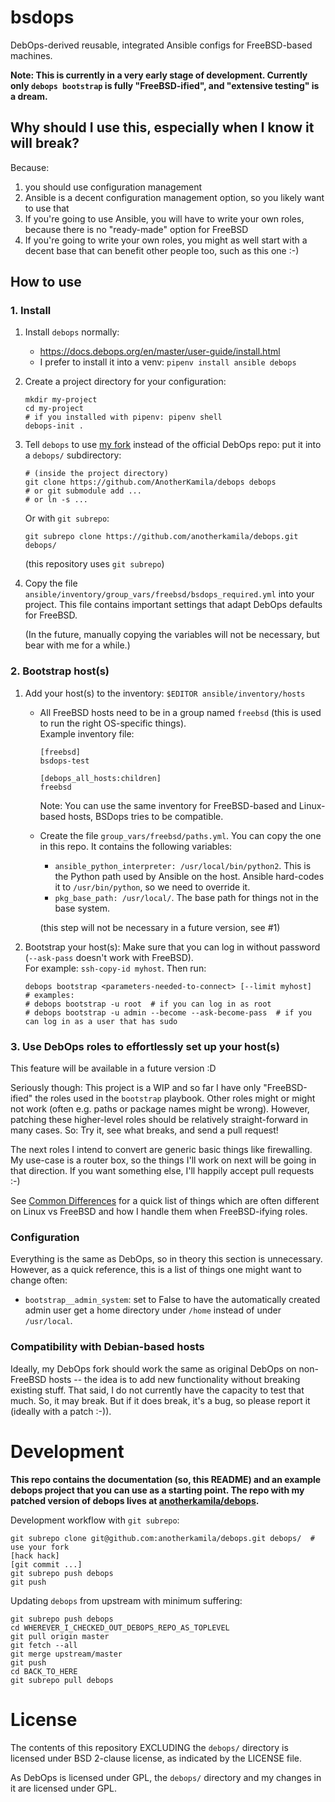 # bsdops

DebOps-derived reusable, integrated Ansible configs for FreeBSD-based machines.

**Note: This is currently in a very early stage of development. Currently only `debops bootstrap` is fully "FreeBSD-ified", and "extensive testing" is a dream.**

## Why should I use this, especially when I know it will break?

Because:

1. you should use configuration management
2. Ansible is a decent configuration management option, so you likely want to use that
3. If you're going to use Ansible, you will have to write your own roles, because there is no "ready-made" option for FreeBSD
4. If you're going to write your own roles, you might as well start with a decent base that can benefit other people too, such as this one :-)

## How to use

### 1. Install

1.  Install `debops` normally:
    * https://docs.debops.org/en/master/user-guide/install.html
    * I prefer to install it into a venv: `pipenv install ansible debops`

2.  Create a project directory for your configuration:
    ```
    mkdir my-project
    cd my-project
    # if you installed with pipenv: pipenv shell
    debops-init .
    ```

3.  Tell `debops` to use [my fork](https://github.com/AnotherKamila/debops) instead of the official DebOps repo: put it into a `debops/` subdirectory:
    ```
    # (inside the project directory)
    git clone https://github.com/AnotherKamila/debops debops
    # or git submodule add ...
    # or ln -s ...
    ```

    Or with `git subrepo`:
    ```
    git subrepo clone https://github.com/anotherkamila/debops.git debops/
    ```
    
    (this repository uses `git subrepo`)

4.  Copy the file `ansible/inventory/group_vars/freebsd/bsdops_required.yml` into your project.
      This file contains important settings that adapt DebOps defaults for FreeBSD.

      (In the future, manually copying the variables will not be necessary, but bear with me for a while.)

### 2. Bootstrap host(s)

1.  Add your host(s) to the inventory: `$EDITOR ansible/inventory/hosts`
    * All FreeBSD hosts need to be in a group named `freebsd`  (this is used to run the right OS-specific things).  
      Example inventory file:
      ```
      [freebsd]
      bsdops-test

      [debops_all_hosts:children]
      freebsd
      ```
      Note: You can use the same inventory for FreeBSD-based and Linux-based hosts, BSDops tries to be compatible.

    * Create the file `group_vars/freebsd/paths.yml`. You can copy the one in this repo. It contains the following variables:
      * `ansible_python_interpreter: /usr/local/bin/python2`. This is the Python path used by Ansible on the host. Ansible hard-codes it to `/usr/bin/python`, so we need to override it.
      * `pkg_base_path: /usr/local/`. The base path for things not in the base system.
      
      (this step will not be necessary in a future version, see #1)

2.  Bootstrap your host(s):
    Make sure that you can log in without password (`--ask-pass` doesn't work with FreeBSD).  
    For example: `ssh-copy-id myhost`.
    Then run:
    ```
    debops bootstrap <parameters-needed-to-connect> [--limit myhost]
    # examples:
    # debops bootstrap -u root  # if you can log in as root
    # debops bootstrap -u admin --become --ask-become-pass  # if you can log in as a user that has sudo
    ```

### 3. Use DebOps roles to effortlessly set up your host(s)

This feature will be available in a future version :D

Seriously though: This project is a WIP and so far I have only "FreeBSD-ified" the roles used in the `bootstrap` playbook. Other roles might or might not work (often e.g. paths or package names might be wrong). However, patching these higher-level roles should be relatively straight-forward in many cases. So: Try it, see what breaks, and send a pull request!

The next roles I intend to convert are generic basic things like firewalling. My use-case is a router box, so the things I'll work on next will be going in that direction. If you want something else, I'll happily accept pull requests :-)

See [Common Differences](https://github.com/AnotherKamila/bsdops/wiki/Common-Differences) for a quick list of things which are often different on Linux vs FreeBSD and how I handle them when FreeBSD-ifying roles.

### Configuration

Everything is the same as DebOps, so in theory this section is unnecessary. However, as a quick reference, this is a list of things one might want to change often:

* `bootstrap__admin_system`: set to False to have the automatically created admin user get a home directory under `/home` instead of under `/usr/local`.

### Compatibility with Debian-based hosts

Ideally, my DebOps fork should work the same as original DebOps on non-FreeBSD hosts -- the idea is to add new functionality without breaking existing stuff. That said, I do not currently have the capacity to test that much. So, it may break. But if it does break, it's a bug, so please report it (ideally with a patch :-)).

# Development

**This repo contains the documentation (so, this README) and an example debops project that you can use as a starting point. The repo with my patched version of debops lives at [anotherkamila/debops](https://github.com/AnotherKamila/debops).**

Development workflow with `git subrepo`:

```
git subrepo clone git@github.com:anotherkamila/debops.git debops/  # use your fork
[hack hack]
[git commit ...]
git subrepo push debops
git push

```

Updating `debops` from upstream with minimum suffering:

```
git subrepo push debops
cd WHEREVER_I_CHECKED_OUT_DEBOPS_REPO_AS_TOPLEVEL
git pull origin master
git fetch --all
git merge upstream/master
git push
cd BACK_TO_HERE
git subrepo pull debops
```

# License

The contents of this repository EXCLUDING the `debops/` directory is licensed under BSD 2-clause license, as indicated by the LICENSE file.

As DebOps is licensed under GPL, the `debops/` directory and my changes in it are licensed under GPL.

